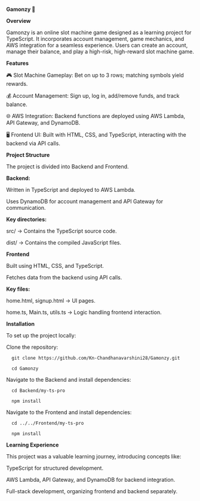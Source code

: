 **Gamonzy 🎰**


**Overview**

Gamonzy is an online slot machine game designed as a learning project for TypeScript. It incorporates account management, game mechanics, and AWS integration for a seamless experience. Users can create an account, manage their balance, and play a high-risk, high-reward slot machine game.


**Features**

🎮 Slot Machine Gameplay: Bet on up to 3 rows; matching symbols yield rewards.

💰 Account Management: Sign up, log in, add/remove funds, and track balance.

🌐 AWS Integration: Backend functions are deployed using AWS Lambda, API Gateway, and DynamoDB.

🖥️ Frontend UI: Built with HTML, CSS, and TypeScript, interacting with the backend via API calls.


**Project Structure**

The project is divided into Backend and Frontend.


**Backend:**

Written in TypeScript and deployed to AWS Lambda.

Uses DynamoDB for account management and API Gateway for communication.


**Key directories:**

src/ → Contains the TypeScript source code.

dist/ → Contains the compiled JavaScript files.


**Frontend**

Built using HTML, CSS, and TypeScript.

Fetches data from the backend using API calls.


**Key files:**

home.html, signup.html → UI pages.

home.ts, Main.ts, utils.ts → Logic handling frontend interaction.


**Installation**

To set up the project locally:

Clone the repository:

`  git clone https://github.com/Kn-Chandhanavarshini28/Gamonzy.git`

`  cd Gamonzy`

Navigate to the Backend and install dependencies:

`  cd Backend/my-ts-pro`

`  npm install`


Navigate to the Frontend and install dependencies:

`  cd ../../Frontend/my-ts-pro`

`  npm install`


**Learning Experience**

This project was a valuable learning journey, introducing concepts like:

TypeScript for structured development.

AWS Lambda, API Gateway, and DynamoDB for backend integration.

Full-stack development, organizing frontend and backend separately.

